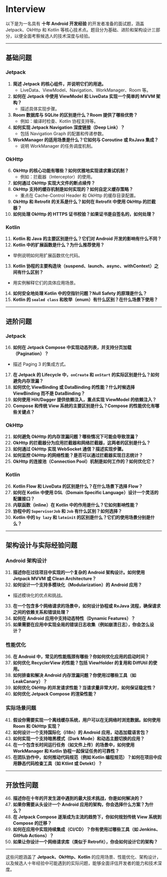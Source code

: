 # Interview 

以下是为一名具有 **十年 Android 开发经验** 的开发者准备的面试题，涵盖 Jetpack、OkHttp 和 Kotlin 等核心技术点。题目分为基础、进阶和架构设计三部分，以便全面考察候选人的技术深度与经验。

---

## **基础问题**

### **Jetpack**
1. **简述 Jetpack 的核心组件，并说明它们的用途。**
    - LiveData、ViewModel、Navigation、WorkManager、Room 等。
2. **如何在 Jetpack 中使用 ViewModel 和 LiveData 实现一个简单的 MVVM 架构？**
    - 描述具体实现步骤。
3. **Room 数据库与 SQLite 的区别是什么？Room 提供了哪些优势？**
    - 例如：编译时检查、Kotlin 协程支持等。
4. **如何实现 Jetpack Navigation 深度链接（Deep Link）？**
    - 包括 Navigation Graph 的配置和传递参数。
5. **WorkManager 的适用场景是什么？它如何与 Coroutine 或 RxJava 集成？**
    - 说明 WorkManager 的任务调度机制。

### **OkHttp**
6. **OkHttp 的核心功能有哪些？如何优雅地实现请求重试机制？**
    - 例如：拦截器（Interceptor）的使用。
7. **如何通过 OkHttp 实现大文件的断点续传？**
8. **OkHttp 支持的缓存机制是如何实现的？如何自定义缓存策略？**
    - 重点在 Cache-Control Header 和 OkHttp 的缓存目录配置。
9. **OkHttp 和 Retrofit 的关系是什么？如何在 Retrofit 中使用 OkHttp 的拦截器？**
10. **如何处理 OkHttp 的 HTTPS 证书校验？如果证书是自签名的，如何处理？**

### **Kotlin**
11. **Kotlin 和 Java 的主要区别是什么？它们对 Android 开发的影响有什么不同？**
12. **Kotlin 中的扩展函数是什么？为什么推荐使用？**
- 举例说明如何用扩展函数优化代码。
13. **Kotlin 协程的主要构造块（suspend、launch、async、withContext）之间有什么区别？**
- 用实例解释它们的具体应用场景。
14. **如何安全地处理 Kotlin 中的空指针问题？Null Safety 的原理是什么？**
15. **Kotlin 的 `sealed class` 和枚举（enum）有什么区别？在什么场景下使用？**

---

## **进阶问题**

### **Jetpack**
16. **如何在 Jetpack Compose 中实现动态列表，并支持分页加载（Pagination）？**
- 描述 Paging 3 的集成方式。
17. **在 Jetpack 的 Lifecycle 中，`onCreate` 和 `onStart` 的实际区别是什么？如何避免内存泄漏？**
18. **如何优化 ViewBinding 或 DataBinding 的性能？什么时候选择 ViewBinding 而不是 DataBinding？**
19. **如何使用 Hilt/Dagger 提供依赖注入，重点实现 ViewModel 的依赖注入？**
20. **Compose 和传统 View 系统的主要区别是什么？Compose 的性能优化有哪些关键点？**

### **OkHttp**
21. **如何避免 OkHttp 的内存泄漏问题？哪些情况下可能会导致泄漏？**
22. **OkHttp 的拦截器分为应用拦截器和网络拦截器，这两者的区别是什么？**
23. **如何通过 OkHttp 实现 WebSocket 通信？描述实现步骤。**
24. **如何监控 OkHttp 的网络性能？是否可以通过拦截器实现日志统计？**
25. **OkHttp 的连接池（Connection Pool）机制是如何工作的？如何优化它？**

### **Kotlin**
26. **Kotlin Flow 和 LiveData 的区别是什么？在什么场景下选择 Flow？**
27. **如何在 Kotlin 中使用 DSL（Domain Specific Language）设计一个灵活的配置接口？**
28. **内联函数（inline）在 Kotlin 中的作用是什么？它如何影响性能？**
29. **协程中的 `SupervisorJob` 和 `Job` 有什么区别？如何选择？**
30. **Kotlin 中的 `by lazy` 和 `lateinit` 的区别是什么？它们的使用场景分别是什么？**

---

## **架构设计与实际经验问题**

### **Android 架构设计**
31. **描述你在过往项目中实现的一个复杂的 Android 架构设计。如何使用 Jetpack MVVM 或 Clean Architecture？**
32. **如何设计一个支持多模块化（Modularization）的 Android 应用？**
- 描述模块化的优点和挑战。
33. **在一个包含多个网络请求的场景中，如何设计协程或 RxJava 流程，确保请求之间的依赖关系和错误处理？**
34. **如何在 Android 应用中支持动态特性（Dynamic Features）？**
35. **如果需要在应用中实现全局的错误日志收集（例如崩溃日志），你会怎么设计？**

### **性能优化**
36. **在 Android 中，常见的性能瓶颈有哪些？你如何优化应用的启动时间？**
37. **如何优化 RecyclerView 的性能？包括 ViewHolder 的复用和 DiffUtil 的使用。**
38. **如何排查和解决 Android 内存泄漏问题？你使用过哪些工具（如 LeakCanary）？**
39. **如何优化 OkHttp 的并发请求性能？当请求量非常大时，如何保证稳定性？**
40. **如何优化 Jetpack Compose 的渲染性能？**

### **实际场景问题**
41. **假设你需要实现一个离线缓存系统，用户可以在无网络时浏览数据。如何使用 Room 和 OkHttp 实现？**
42. **如何设计一个支持国际化（i18n）的 Android 应用，动态加载语言包？**
43. **如何实现一个支持暗黑模式（Dark Mode）和动态主题切换的应用？**
44. **在一个包含长时间运行任务（如文件上传）的场景中，如何使用 WorkManager 和 Kotlin 协程一起保证任务的可靠性？**
45. **在团队协作中，如何推动代码规范（例如 Kotlin 编程规范）？如何在项目中应用静态代码检查工具（如 Ktlint 或 Detekt）？**

---

## **开放性问题**

46. **描述你在十年的开发生涯中遇到的最大技术挑战，你是如何解决的？**
47. **如果你需要从头设计一个 Android 应用的架构，你会选择什么方案？为什么？**
48. **在 Jetpack Compose 逐渐成为主流的趋势下，你如何规划传统 View 系统到 Compose 的迁移？**
49. **如何在应用中实现持续集成（CI/CD）？你有使用过哪些工具（如 Jenkins、GitHub Actions）？**
50. **如果让你设计一个网络请求库（类似于 Retrofit），你会如何设计它的架构？**

---

这些问题涵盖了 **Jetpack、OkHttp、Kotlin** 的应用场景、性能优化、架构设计，以及候选人十年经验中可能遇到的实际问题，能够全面评估开发者的能力和技术深度。

